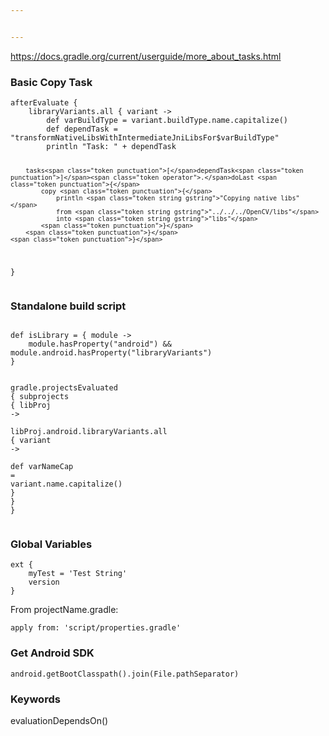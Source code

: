 ```yaml
---


---
```


<p><a href="https://docs.gradle.org/current/userguide/more_about_tasks.html">https://docs.gradle.org/current/userguide/more_about_tasks.html</a></p>
<h3 id="basic-copy-task">Basic Copy Task</h3>
<pre class=" language-groovy"><code class="prism  language-groovy">afterEvaluate <span class="token punctuation">{</span>  
    libraryVariants<span class="token operator">.</span>all <span class="token punctuation">{</span> variant <span class="token operator">-&gt;</span>  
        <span class="token keyword">def</span> varBuildType <span class="token operator">=</span> variant<span class="token operator">.</span>buildType<span class="token operator">.</span>name<span class="token operator">.</span><span class="token function">capitalize</span><span class="token punctuation">(</span><span class="token punctuation">)</span>  
        <span class="token keyword">def</span> dependTask <span class="token operator">=</span> <span class="token string gstring">"transformNativeLibsWithIntermediateJniLibsFor<span class="token expression"><span class="token punctuation">$</span>varBuildType</span>"</span>  
        println <span class="token string gstring">"Task: "</span> <span class="token operator">+</span> dependTask  
  
        tasks<span class="token punctuation">[</span>dependTask<span class="token punctuation">]</span><span class="token operator">.</span>doLast <span class="token punctuation">{</span>  
            copy <span class="token punctuation">{</span>  
                println <span class="token string gstring">"Copying native libs"</span>  
			    from <span class="token string gstring">"../../../OpenCV/libs"</span>  
			    into <span class="token string gstring">"libs"</span>  
			<span class="token punctuation">}</span>  
        <span class="token punctuation">}</span>  
    <span class="token punctuation">}</span>  
<span class="token punctuation">}</span>
</code></pre>
<h3 id="standalone-build-script">Standalone build script</h3>
<pre class=" language-groovy"><code class="prism  language-groovy">
<span class="token keyword">def</span> isLibrary <span class="token operator">=</span> <span class="token punctuation">{</span> module <span class="token operator">-&gt;</span>  
    module<span class="token operator">.</span><span class="token function">hasProperty</span><span class="token punctuation">(</span><span class="token string gstring">"android"</span><span class="token punctuation">)</span> <span class="token operator">&amp;&amp;</span> module<span class="token operator">.</span>android<span class="token operator">.</span><span class="token function">hasProperty</span><span class="token punctuation">(</span><span class="token string gstring">"libraryVariants"</span><span class="token punctuation">)</span>  
<span class="token punctuation">}</span>

gradle<span class="token operator">.</span>projectsEvaluated <span class="token punctuation">{</span>
subprojects <span class="token punctuation">{</span> libProj <span class="token operator">-&gt;</span>  
        libProj<span class="token operator">.</span>android<span class="token operator">.</span>libraryVariants<span class="token operator">.</span>all <span class="token punctuation">{</span> variant <span class="token operator">-&gt;</span>  
            <span class="token keyword">def</span> varNameCap <span class="token operator">=</span> variant<span class="token operator">.</span>name<span class="token operator">.</span><span class="token function">capitalize</span><span class="token punctuation">(</span><span class="token punctuation">)</span>
        <span class="token punctuation">}</span>
	<span class="token punctuation">}</span>
<span class="token punctuation">}</span>
</code></pre>
<h3 id="global-variables">Global Variables</h3>
<pre class=" language-groovy"><code class="prism : language-groovy">ext <span class="token punctuation">{</span>
	myTest <span class="token operator">=</span> <span class="token string">'Test String'</span>
	version
<span class="token punctuation">}</span>
</code></pre>
<p>From projectName.gradle:</p>
<pre class=" language-groovy"><code class="prism  language-groovy">apply from<span class="token punctuation">:</span> <span class="token string">'script/properties.gradle'</span>
</code></pre>
<h3 id="get-android-sdk">Get Android SDK</h3>
<pre class=" language-groovy"><code class="prism  language-groovy">android<span class="token operator">.</span><span class="token function">getBootClasspath</span><span class="token punctuation">(</span><span class="token punctuation">)</span><span class="token operator">.</span><span class="token function">join</span><span class="token punctuation">(</span>File<span class="token operator">.</span>pathSeparator<span class="token punctuation">)</span>
</code></pre>
<h3 id="keywords">Keywords</h3>
<p>evaluationDependsOn()</p>

